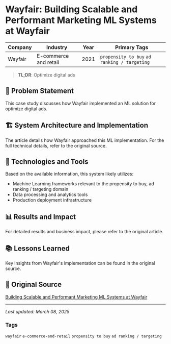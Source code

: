 # Wayfair: Building Scalable and Performant Marketing ML Systems at Wayfair

| Company | Industry | Year | Primary Tags | 
|---------|----------|------|--------------|
| Wayfair | E-commerce and retail | 2021 | `propensity to buy` `ad ranking / targeting` |

> **TL;DR**: Optimize digital ads

## 📝 Problem Statement

This case study discusses how Wayfair implemented an ML solution for optimize digital ads.

## 🏗️ System Architecture and Implementation

The article details how Wayfair approached this ML implementation. For the full technical details, refer to the original source.

## 🔧 Technologies and Tools

Based on the available information, this system likely utilizes:

- Machine Learning frameworks relevant to the propensity to buy, ad ranking / targeting domain
- Data processing and analytics tools
- Production deployment infrastructure

## 📊 Results and Impact

For detailed results and business impact, please refer to the original article.

## 📚 Lessons Learned

Key insights from Wayfair's implementation can be found in the original source.

## 🔗 Original Source

[Building Scalable and Performant Marketing ML Systems at Wayfair](https://www.aboutwayfair.com/careers/tech-blog/building-scalable-and-performant-marketing-ml-systems-at-wayfair)

---

*Last updated: March 08, 2025*

### Tags

`wayfair` `e-commerce-and-retail` `propensity to buy` `ad ranking / targeting`
